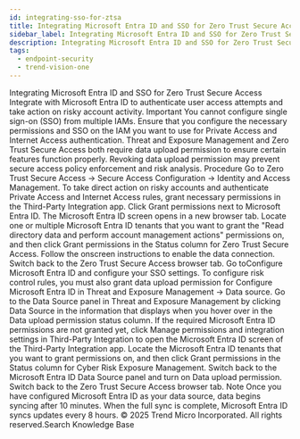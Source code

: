 ```yaml
---
id: integrating-sso-for-ztsa
title: Integrating Microsoft Entra ID and SSO for Zero Trust Secure Access
sidebar_label: Integrating Microsoft Entra ID and SSO for Zero Trust Secure Access
description: Integrating Microsoft Entra ID and SSO for Zero Trust Secure Access
tags:
  - endpoint-security
  - trend-vision-one
---
```


 Integrating Microsoft Entra ID and SSO for Zero Trust Secure Access Integrate with Microsoft Entra ID to authenticate user access attempts and take action on risky account activity. Important You cannot configure single sign-on (SSO) from multiple IAMs. Ensure that you configure the necessary permissions and SSO on the IAM you want to use for Private Access and Internet Access authentication. Threat and Exposure Management and Zero Trust Secure Access both require data upload permission to ensure certain features function properly. Revoking data upload permission may prevent secure access policy enforcement and risk analysis. Procedure Go to Zero Trust Secure Access → Secure Access Configuration → Identity and Access Management. To take direct action on risky accounts and authenticate Private Access and Internet Access rules, grant necessary permissions in the Third-Party Integration app. Click Grant permissions next to Microsoft Entra ID. The Microsoft Entra ID screen opens in a new browser tab. Locate one or multiple Microsoft Entra ID tenants that you want to grant the "Read directory data and perform account management actions" permissions on, and then click Grant permissions in the Status column for Zero Trust Secure Access. Follow the onscreen instructions to enable the data connection. Switch back to the Zero Trust Secure Access browser tab. Go toConfigure Microsoft Entra ID and configure your SSO settings. To configure risk control rules, you must also grant data upload permission for Configure Microsoft Entra ID in Threat and Exposure Management → Data source. Go to the Data Source panel in Threat and Exposure Management by clicking Data Source in the information that displays when you hover over in the Data upload permission status column. If the required Microsoft Entra ID permissions are not granted yet, click Manage permissions and integration settings in Third-Party Integration to open the Microsoft Entra ID screen of the Third-Party Integration app. Locate the Microsoft Entra ID tenants that you want to grant permissions on, and then click Grant permissions in the Status column for Cyber Risk Exposure Management. Switch back to the Microsoft Entra ID Data Source panel and turn on Data upload permission. Switch back to the Zero Trust Secure Access browser tab. Note Once you have configured Microsoft Entra ID as your data source, data begins syncing after 10 minutes. When the full sync is complete, Microsoft Entra ID syncs updates every 8 hours. © 2025 Trend Micro Incorporated. All rights reserved.Search Knowledge Base